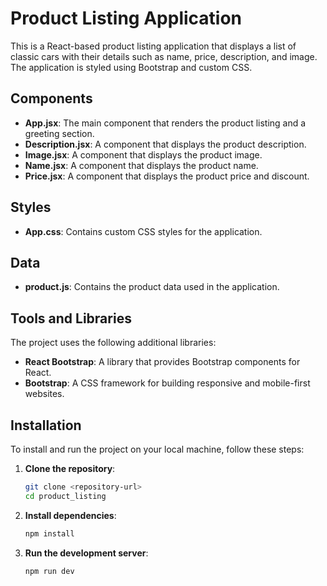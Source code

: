 # Product Listing Application

This is a React-based product listing application that displays a list of classic cars with their details such as name, price, description, and image. The application is styled using Bootstrap and custom CSS.

## Components

- **App.jsx**: The main component that renders the product listing and a greeting section.
- **Description.jsx**: A component that displays the product description.
- **Image.jsx**: A component that displays the product image.
- **Name.jsx**: A component that displays the product name.
- **Price.jsx**: A component that displays the product price and discount.

## Styles

- **App.css**: Contains custom CSS styles for the application.

## Data

- **product.js**: Contains the product data used in the application.

## Tools and Libraries

The project uses the following additional libraries:

- **React Bootstrap**: A library that provides Bootstrap components for React.
- **Bootstrap**: A CSS framework for building responsive and mobile-first websites.

## Installation

To install and run the project on your local machine, follow these steps:

1. **Clone the repository**:

   ```sh
   git clone <repository-url>
   cd product_listing
   ```

2. **Install dependencies**:

   ```sh
   npm install
   ```

3. **Run the development server**:

   ```sh
   npm run dev
   ```
